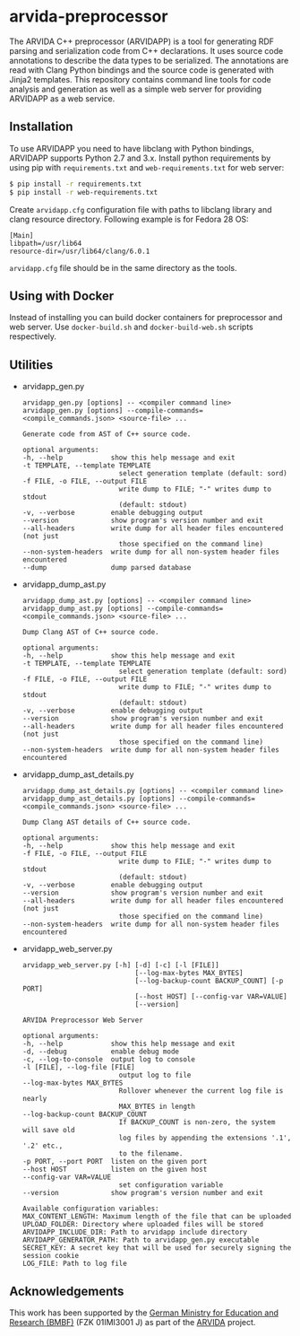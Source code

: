 # arvida-preprocessor

The ARVIDA C++ preprocessor (ARVIDAPP) is a tool for generating RDF parsing and serialization code from C++ declarations. It uses source code annotations to describe the data types to be serialized. The annotations are read with Clang Python bindings and the source code is generated with Jinja2 templates. This repository contains command line tools for code analysis and generation as well as a simple web server for providing ARVIDAPP as a web service.

## Installation

To use ARVIDAPP you need to have libclang with Python bindings, ARVIDAPP supports Python 2.7 and 3.x. Install python requirements by using pip with `requirements.txt` and `web-requirements.txt` for web server:
```sh
$ pip install -r requirements.txt
$ pip install -r web-requirements.txt
```
Create ```arvidapp.cfg``` configuration file with paths to libclang library and clang resource directory. Following example is for Fedora 28 OS:
```
[Main]
libpath=/usr/lib64
resource-dir=/usr/lib64/clang/6.0.1
```

```arvidapp.cfg``` file should be in the same directory as the tools.

## Using with Docker

Instead of installing you can build docker containers for preprocessor and web server. Use `docker-build.sh` and `docker-build-web.sh` scripts respectively.

## Utilities

* arvidapp_gen.py
    ```
    arvidapp_gen.py [options] -- <compiler command line>
    arvidapp_gen.py [options] --compile-commands=<compile_commands.json> <source-file> ...

    Generate code from AST of C++ source code.

    optional arguments:
    -h, --help            show this help message and exit
    -t TEMPLATE, --template TEMPLATE
                            select generation template (default: sord)
    -f FILE, -o FILE, --output FILE
                            write dump to FILE; "-" writes dump to stdout
                            (default: stdout)
    -v, --verbose         enable debugging output
    --version             show program's version number and exit
    --all-headers         write dump for all header files encountered (not just
                            those specified on the command line)
    --non-system-headers  write dump for all non-system header files encountered
    --dump                dump parsed database

    ```

* arvidapp_dump_ast.py
    ```
    arvidapp_dump_ast.py [options] -- <compiler command line>
    arvidapp_dump_ast.py [options] --compile-commands=<compile_commands.json> <source-file> ...

    Dump Clang AST of C++ source code.

    optional arguments:
    -h, --help            show this help message and exit
    -t TEMPLATE, --template TEMPLATE
                            select generation template (default: sord)
    -f FILE, -o FILE, --output FILE
                            write dump to FILE; "-" writes dump to stdout
                            (default: stdout)
    -v, --verbose         enable debugging output
    --version             show program's version number and exit
    --all-headers         write dump for all header files encountered (not just
                            those specified on the command line)
    --non-system-headers  write dump for all non-system header files encountered
    ```

*  arvidapp_dump_ast_details.py
    ```
    arvidapp_dump_ast_details.py [options] -- <compiler command line>
    arvidapp_dump_ast_details.py [options] --compile-commands=<compile_commands.json> <source-file> ...

    Dump Clang AST details of C++ source code.

    optional arguments:
    -h, --help            show this help message and exit
    -f FILE, -o FILE, --output FILE
                            write dump to FILE; "-" writes dump to stdout
                            (default: stdout)
    -v, --verbose         enable debugging output
    --version             show program's version number and exit
    --all-headers         write dump for all header files encountered (not just
                            those specified on the command line)
    --non-system-headers  write dump for all non-system header files encountered
    ```
* arvidapp_web_server.py
    ```
    arvidapp_web_server.py [-h] [-d] [-c] [-l [FILE]]
                                [--log-max-bytes MAX_BYTES]
                                [--log-backup-count BACKUP_COUNT] [-p PORT]
                                [--host HOST] [--config-var VAR=VALUE]
                                [--version]

    ARVIDA Preprocessor Web Server

    optional arguments:
    -h, --help            show this help message and exit
    -d, --debug           enable debug mode
    -c, --log-to-console  output log to console
    -l [FILE], --log-file [FILE]
                            output log to file
    --log-max-bytes MAX_BYTES
                            Rollover whenever the current log file is nearly
                            MAX_BYTES in length
    --log-backup-count BACKUP_COUNT
                            If BACKUP_COUNT is non-zero, the system will save old
                            log files by appending the extensions '.1', '.2' etc.,
                            to the filename.
    -p PORT, --port PORT  listen on the given port
    --host HOST           listen on the given host
    --config-var VAR=VALUE
                            set configuration variable
    --version             show program's version number and exit

    Available configuration variables:
    MAX_CONTENT_LENGTH: Maximum length of the file that can be uploaded
    UPLOAD_FOLDER: Directory where uploaded files will be stored
    ARVIDAPP_INCLUDE_DIR: Path to arvidapp include directory
    ARVIDAPP_GENERATOR_PATH: Path to arvidapp_gen.py executable
    SECRET_KEY: A secret key that will be used for securely signing the session cookie
    LOG_FILE: Path to log file
    ```

## Acknowledgements
This work has been supported by the [German Ministry for Education and Research (BMBF)](http://www.bmbf.de/en/index.html) (FZK 01IMI3001 J) as part of the [ARVIDA](http://www.arvida.de/) project.
